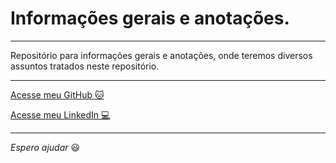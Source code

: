 # Informações gerais e anotações.

---

Repositório para informações gerais e anotações, onde teremos diversos assuntos tratados neste repositório.

---

[Acesse meu GitHub :cat:](https://github.com/Phelipe-Sempreboni)

[Acesse meu LinkedIn :computer:](https://www.linkedin.com/in/luiz-phelipe-utiama-sempreboni-319902169/)

---

_Espero ajudar_ :smiley:
